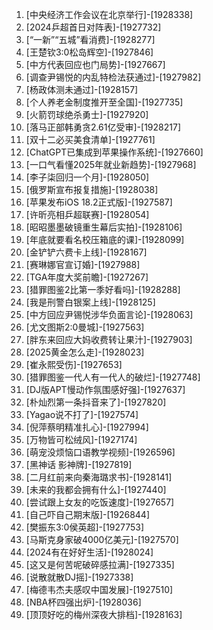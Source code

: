 
1. [中央经济工作会议在北京举行]-[1928338]
1. [2024乒超首日对阵表]-[1927732]
1. [“一新”“五城”看消费]-[1928277]
1. [王楚钦3:0松岛辉空]-[1927846]
1. [中方代表回应也门局势]-[1927667]
1. [调查尹锡悦的内乱特检法获通过]-[1927982]
1. [杨政体测未通过]-[1928157]
1. [个人养老金制度推开至全国]-[1927735]
1. [火箭罚球绝杀勇士]-[1927920]
1. [落马正部韩勇贪2.61亿受审]-[1928217]
1. [双十二必买美食清单]-[1927761]
1. [ChatGPT已集成到苹果操作系统]-[1927660]
1. [一口气看懂2025年就业新趋势]-[1927968]
1. [李子柒回归一个月]-[1928050]
1. [俄罗斯宣布报复措施]-[1928038]
1. [苹果发布iOS 18.2正式版]-[1927587]
1. [许昕亮相乒超联赛]-[1928054]
1. [昭昭墨墨破镜重生幕后实拍]-[1928106]
1. [年底就要看名校压箱底的课]-[1928099]
1. [金铲铲六费卡上线]-[1928167]
1. [赛琳娜官宣订婚]-[1927988]
1. [TGA年度大奖前瞻]-[1927267]
1. [猎罪图鉴2比第一季好看吗]-[1928288]
1. [我是刑警白银案上线]-[1928125]
1. [中方回应尹锡悦涉华负面言论]-[1928063]
1. [尤文图斯2:0曼城]-[1927563]
1. [胖东来回应大妈收费转让果汁]-[1927903]
1. [2025黄金怎么走]-[1928023]
1. [崔永熙受伤]-[1927653]
1. [猎罪图鉴一代人有一代人的破烂]-[1927748]
1. [DJ版APT慢动作氛围感好强]-[1927637]
1. [朴灿烈第一条抖音来了]-[1927820]
1. [Yagao说不打了]-[1927574]
1. [倪萍蔡明精准扎心]-[1927994]
1. [万物皆可松绒风]-[1927174]
1. [萌宠没烦恼口语教学视频]-[1926596]
1. [黑神话 影神牌]-[1927819]
1. [二月红前来向秦海璐求书]-[1928141]
1. [未来的我都会拥有什么]-[1927440]
1. [尝试跟上女友的吃饭速度]-[1927657]
1. [自己吓自己期末版]-[1926844]
1. [樊振东3:0侯英超]-[1927753]
1. [马斯克身家破4000亿美元]-[1927570]
1. [2024有在好好生活]-[1928024]
1. [这又是何苦呢破碎感拉满]-[1927335]
1. [说散就散DJ摇]-[1927338]
1. [梅德韦杰夫感叹中国发展]-[1927510]
1. [NBA杯四强出炉]-[1928036]
1. [顶顶好吃的梅州深夜大排档]-[1928163]